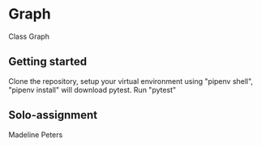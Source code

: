 # Graph
Class Graph

## Getting started
Clone the repository, setup your virtual environment using "pipenv shell", "pipenv install" will download pytest. Run "pytest"

## Solo-assignment
Madeline Peters


